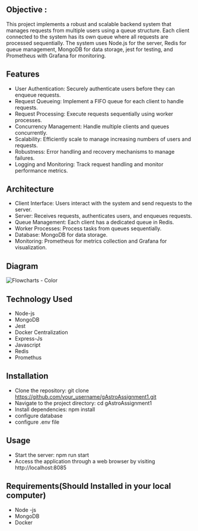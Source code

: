## Objective :
This project implements a robust and scalable backend system that manages requests from multiple users using a queue structure. Each client connected to the system has its own queue where all requests are processed sequentially. The system uses Node.js for the server, Redis for queue management, MongoDB for data storage, jest for testing, and Prometheus with Grafana for monitoring.

## Features
- User Authentication: Securely authenticate users before they can enqueue requests.
- Request Queueing: Implement a FIFO queue for each client to handle requests.
- Request Processing: Execute requests sequentially using worker processes.
- Concurrency Management: Handle multiple clients and queues concurrently.
- Scalability: Efficiently scale to manage increasing numbers of users and requests.
- Robustness: Error handling and recovery mechanisms to manage failures.
- Logging and Monitoring: Track request handling and monitor performance metrics.

## Architecture
- Client Interface: Users interact with the system and send requests to the server.
- Server: Receives requests, authenticates users, and enqueues requests.
- Queue Management: Each client has a dedicated queue in Redis.
- Worker Processes: Process tasks from queues sequentially.
- Database: MongoDB for data storage.
- Monitoring: Prometheus for metrics collection and Grafana for visualization.

## Diagram
![Flowcharts - Color](https://github.com/ManishGupta03/gAstroAssignment1/assets/117648576/18a20fa6-d964-438c-a2fd-f6aae18ed883)

## Technology Used
- Node-js
- MongoDB
- Jest
- Docker Centralization
- Express-Js
- Javascript
- Redis
- Promethus

## Installation
- Clone the repository: git clone https://github.com/your_username/gAstroAssignment1.git
- Navigate to the project directory: cd gAstroAssignment1
- Install dependencies: npm install
- configure database
- configure .env file

## Usage
- Start the server: npm run start
- Access the  application through a web browser by visiting http://localhost:8085

## Requirements(Should Installed in your local computer)
- Node -js
- MongoDB
- Docker

